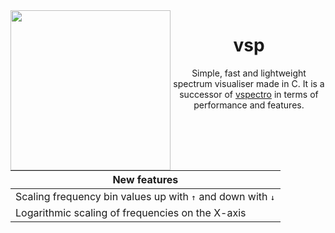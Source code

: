 <img align=left height=256 src='https://i.imgur.com/ouAMP2B.png'/>
<h1 align=center>vsp</h1>
<p align=center>
  Simple, fast and lightweight spectrum visualiser made in C.
  It is a successor of <a href="https://github.com/tripulse/vspectro">vspectro</a>
  in terms of performance and features.
</p>

<br/>

<table align=center>
<thead>
  <tr><th>New features</th></tr>
</thead>
<tbody>
  <tr><td>Scaling frequency bin values up with <kbd>↑</kbd> and down with <kbd>↓</kbd></td></tr>
  <tr><td>Logarithmic scaling of frequencies on the X-axis</td></tr>
</tbody>
</table>
